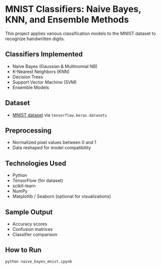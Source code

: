 # MNIST Classifiers: Naive Bayes, KNN, and Ensemble Methods

This project applies various classification models to the MNIST dataset to recognize handwritten digits.

## Classifiers Implemented
- Naive Bayes (Gaussian & Multinomial NB)
- K-Nearest Neighbors (KNN)
- Decision Trees
- Support Vector Machine (SVM)
- Ensemble Models

## Dataset
- [MNIST dataset](http://yann.lecun.com/exdb/mnist/) via `tensorflow.keras.datasets`

## Preprocessing
- Normalized pixel values between 0 and 1
- Data reshaped for model compatibility

## Technologies Used
- Python
- TensorFlow (for dataset)
- scikit-learn
- NumPy
- Matplotlib / Seaborn (optional for visualizations)

## Sample Output
- Accuracy scores
- Confusion matrices
- Classifier comparison

## How to Run
```bash
python naive_bayes_mnist.ipynb
